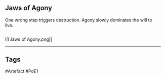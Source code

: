 ## Jaws of Agony
One wrong step triggers destruction.
Agony slowly dominates the will to live.
##
![[Jaws of Agony.png]]

---
## Tags
#Artefact
#PoE1